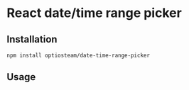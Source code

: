 # React date/time range picker

## Installation
`npm install optiosteam/date-time-range-picker`

## Usage
